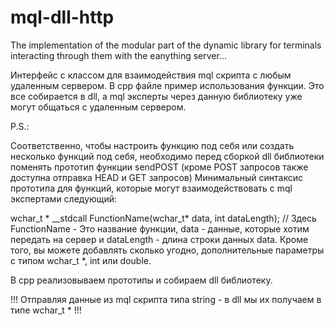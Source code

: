 # mql-dll-http
The implementation of the modular part of the dynamic library for terminals interacting through them with the eanything server...

Интерфейс с классом для взаимодействия mql скрипта с любым удаленным сервером. В cpp файле пример использования функции. Это все собирается в dll, а mql эксперты через данную библиотеку уже могут общаться с удаленным сервером.

P.S.:

Соответственно, чтобы настроить функцию под себя или создать несколько функций под себя, необходимо перед сборкой dll библиотеки поменять прототип функции sendPOST (кроме POST запросов также доступна отправка HEAD и GET запросов)
Минимальный синтаксис прототипа для функций, которые могут взаимодействовать с mql экспертами следующий:

wchar_t * __stdcall FunctionName(wchar_t* data, int dataLength);
// Здесь FunctionName - Это название функции, data - данные, которые хотим передать на сервер и dataLength - длина строки данных data.
Кроме того, вы можете добавлять сколько угодно, дополнительные параметры с типом wchar_t *, int или double.

В cpp реализовываем прототипы и собираем dll библиотеку.

!!! Отправляя данные из mql скрипта типа string - в dll мы их получаем в типе wchar_t * !!!
